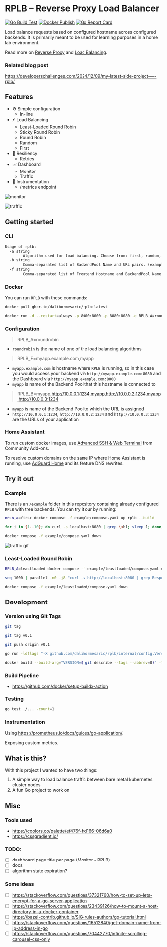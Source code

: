 # RPLB – Reverse Proxy Load Balancer

[![Go Build Test](https://github.com/dalibormesaric/rplb/actions/workflows/go-build-test.yml/badge.svg)](https://github.com/dalibormesaric/rplb/actions/workflows/go-build-test.yml)
[![Docker Publish](https://github.com/dalibormesaric/rplb/actions/workflows/docker-publish.yml/badge.svg)](https://github.com/dalibormesaric/rplb/actions/workflows/docker-publish.yml)
[![Go Report Card](https://goreportcard.com/badge/github.com/dalibormesaric/rplb)](https://goreportcard.com/report/github.com/dalibormesaric/rplb)

Load balance requests based on configured hostname across configured backends. It is primarily meant to be used for learning purposes in a home lab environment.

Read more on [Reverse Proxy](/docs/reverseproxy.md) and [Load Balancing](./docs/loadbalancing.md).

### Related blog post

https://developerschallenges.com/2024/12/09/my-latest-side-project-—-rplb/

## Features

- ⚙️ Simple configuration
   - In-line
- ⚡️ Load Balancing
   - Least-Loaded Round Robin
   - Sticky Round Robin
   - Round Robin
   - Random
   - First
- 💪 Resiliency
   - Retries
- 📈 Dashboard
   - Monitor
   - Traffic
- 🧪 Instrumentation
   - /metrics endpoint

![monitor](/docs/monitor.png)

![traffic](/docs/traffic.png)

## Getting started

### CLI

``` txt
Usage of rplb:
  -a string
        Algorithm used for load balancing. Choose from: first, random, roundrobin, sticky or leastloaded. (default "sticky")
  -b string
        Comma-separated list of BackendPool Name and URL pairs. (example "backend,http://10.0.0.1:1234")
  -f string
        Comma-separated list of Frontend Hostname and BackendPool Name pairs. (example "frontend.example.com,backend")
```

### Docker

You can run `RPLB` with these commands:

``` sh
docker pull ghcr.io/dalibormesaric/rplb:latest

docker run -d --restart=always -p 8000:8000 -p 8080:8080 -e RPLB_A=roundrobin -e RPLB_F=myapp.example.com,myapp -e RPLB_B=myapp,http://10.0.0.1:1234,myapp,http://10.0.0.2:1234,myapp,http://10.0.0.3:1234 --memory="64m" --memory-reservation="64m" --cpus="1" ghcr.io/dalibormesaric/rplb:latest
```

### Configuration

> RPLB_A=roundrobin
- `roundrobin` is the name of one of the load balancing algorithms

> RPLB_F=myapp.example.com,myapp
- `myapp.example.com` is hostname where `RPLB` is running, so in this case you would access your backend via `http://myapp.example.com:8080` and the Dashboard via `http://myapp.example.com:8000`
- `myapp` is name of the Backend Pool that this hostname is connected to

> RPLB_B=myapp,http://10.0.0.1:1234,myapp,http://10.0.0.2:1234,myapp,http://10.0.0.3:1234
- `myapp` is name of the Backend Pool to which the URL is assigned
- `http://10.0.0.1:1234`, `http://10.0.0.2:1234` and `http://10.0.0.3:1234` are the URLs of your application

### Home Assistant

To run custom docker images, use [Advanced SSH & Web Terminal](https://github.com/hassio-addons/addon-ssh) from Community Add-ons.

To resolve custom domains on the same IP where Home Assistant is running, use [AdGuard Home](https://www.home-assistant.io/integrations/adguard/) and its feature DNS rewrites.

## Try it out

### Example

There is an `/example` folder in this repository containing already configured `RPLB` with tree backends. You can try it our by running:

``` sh
RPLB_A=first docker compose -f example/compose.yaml up rplb --build

for i in {1..10}; do curl -s localhost:8080 | grep \<h1; sleep 1; done;

docker compose -f example/compose.yaml down
```

![traffic gif](/docs/traffic.gif)

### Least-Loaded Round Robin

``` sh
RPLB_A=leastloaded docker compose -f example/leastloaded/compose.yaml up rplb --build

seq 1000 | parallel -n0 -j8 "curl -s http://localhost:8080 | grep Response"

docker compose -f example/leastloaded/compose.yaml down
```

## Development

### Version using Git Tags

``` sh
git tag

git tag v0.1

git push origin v0.1
```

``` sh
go run -ldflags "-X github.com/dalibormesaric/rplb/internal/config.Version=$(git describe --tags --abbrev=0)" cmd/rplb/main.go
```

``` sh
docker build --build-arg="VERSION=$(git describe --tags --abbrev=0)" -t rplb .
```

### Build Pipeline

- https://github.com/docker/setup-buildx-action

### Testing

``` sh
go test ./... -count=1
```

### Instrumentation

Using https://prometheus.io/docs/guides/go-application/.

Exposing custom metrics.

## What is this?

With this project I wanted to have two things:

1. A simple way to load balance traffic between bare metal kubernetes cluster nodes
1. A fun Go project to work on

## Misc

### Tools used

- https://coolors.co/palette/ef476f-ffd166-06d6a0
- https://cssgradient.io/

### TODO:

- [ ] dashboard page title per page (Monitor - RPLB)
- [ ] docs
- [ ] algorithm state expiration?

### Some ideas

- [ ] https://stackoverflow.com/questions/37321760/how-to-set-up-lets-encrypt-for-a-go-server-application
- [ ] https://stackoverflow.com/questions/23439126/how-to-mount-a-host-directory-in-a-docker-container
- [ ] https://bazel-contrib.github.io/SIG-rules-authors/go-tutorial.html
- [ ] https://stackoverflow.com/questions/16512840/get-domain-name-from-ip-address-in-go
- [ ] https://stackoverflow.com/questions/70442770/infinite-scrolling-carousel-css-only
